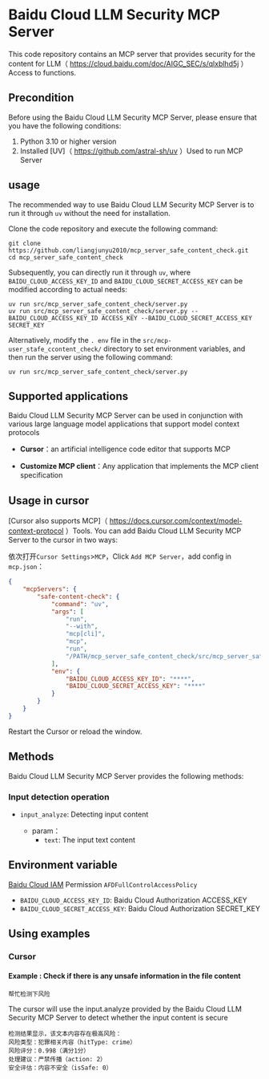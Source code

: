 # Baidu Cloud LLM Security MCP Server

This code repository contains an MCP server that provides security for the content for LLM（ https://cloud.baidu.com/doc/AIGC_SEC/s/qlxblhd5j ）Access to functions.

## Precondition

Before using the Baidu Cloud LLM Security MCP Server, please ensure that you have the following conditions:
1. Python 3.10 or higher version
2. Installed [UV]（ https://github.com/astral-sh/uv ）Used to run MCP Server

## usage

The recommended way to use Baidu Cloud LLM Security MCP Server is to run it through `uv` without the need for installation.

Clone the code repository and execute the following command:
```
git clone https://github.com/liangjunyu2010/mcp_server_safe_content_check.git
cd mcp_server_safe_content_check
```

Subsequently, you can directly run it through `uv`, where `BAIDU_CLOUD_ACCESS_KEY_ID` and `BAIDU_CLOUD_SECRET_ACCESS_KEY` can be modified according to actual needs:

```
uv run src/mcp_server_safe_content_check/server.py 
uv run src/mcp_server_safe_content_check/server.py --BAIDU_CLOUD_ACCESS_KEY_ID ACCESS_KEY --BAIDU_CLOUD_SECRET_ACCESS_KEY SECRET_KEY
```

Alternatively, modify the `. env` file in the `src/mcp-user_stafe_ccontent_check/` directory to set environment variables, and then run the server using the following command:

```
uv run src/mcp_server_safe_content_check/server.py 
```

## Supported applications

Baidu Cloud LLM Security MCP Server can be used in conjunction with various large language model applications that support model context protocols

- **Cursor**：an artificial intelligence code editor that supports MCP

- **Customize MCP client**：Any application that implements the MCP client specification

## Usage in cursor

[Cursor also supports MCP]（ https://docs.cursor.com/context/model-context-protocol ）Tools. You can add Baidu Cloud LLM Security MCP Server to the cursor in two ways:

依次打开`Cursor Settings`>`MCP`，Click `Add MCP Server`，add config in `mcp.json`：

```JSON
{
    "mcpServers": {
        "safe-content-check": {
            "command": "uv",
            "args": [
                "run",
                "--with",
                "mcp[cli]",
                "mcp",
                "run",
                "/PATH/mcp_server_safe_content_check/src/mcp_server_safe_content_check/server.py"
            ],
            "env": {
                "BAIDU_CLOUD_ACCESS_KEY_ID": "****",
                "BAIDU_CLOUD_SECRET_ACCESS_KEY": "****"
            }
        }
    }
}
```
Restart the Cursor or reload the window.

## Methods

Baidu Cloud LLM Security MCP Server provides the following methods:

### Input detection operation

- `input_analyze`: Detecting input content

  - param：
    - `text`: The input text content

## Environment variable

[Baidu Cloud IAM](https://console.bce.baidu.com/iam/#/iam/accesslist)  Permission `AFDFullControlAccessPolicy`

- `BAIDU_CLOUD_ACCESS_KEY_ID`: Baidu Cloud Authorization ACCESS_KEY
- `BAIDU_CLOUD_SECRET_ACCESS_KEY`: Baidu Cloud Authorization SECRET_KEY

## Using examples

### Cursor

#### Example : Check if there is any unsafe information in the file content

```
帮忙检测下风险
```
The cursor will use the input.analyze provided by the Baidu Cloud LLM Security MCP Server to detect whether the input content is secure

```
检测结果显示，该文本内容存在极高风险：
风险类型：犯罪相关内容（hitType: crime）
风险评分：0.998（满分1分）
处理建议：严禁传播（action: 2）
安全评估：内容不安全（isSafe: 0）
```
